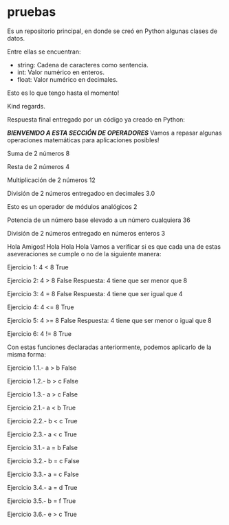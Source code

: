 # pruebas

Es un repositorio principal, en donde se creó en Python algunas clases de datos.

Entre ellas se encuentran:

- string: Cadena de caracteres como sentencia.
- int: Valor numérico en enteros.
- float: Valor numérico en decimales.

Esto es lo que tengo hasta el momento!

Kind regards.

Respuesta final entregado por un código ya creado en Python:

***********BIENVENIDO A ESTA SECCIÓN DE OPERADORES***********
Vamos a repasar algunas operaciones matemáticas para aplicaciones posibles!

Suma de 2 números
8

Resta de 2 números
4

Multiplicación de 2 números
12

División de 2 números entregadoo en decimales
3.0

Esto es un operador de módulos analógicos
2

Potencia de un número base elevado a un número cualquiera
36

División de 2 números entregado en números enteros
3

Hola Amigos!
Hola Hola Hola
Vamos a verificar si es que cada una de estas aseveraciones se cumple o no de la siguiente manera:

Ejercicio 1: 4 < 8
True

Ejercicio 2: 4 > 8
False
Respuesta: 4 tiene que ser menor que 8

Ejercicio 3: 4 = 8
False
Respuesta: 4 tiene que ser igual que 4

Ejercicio 4: 4 <= 8
True

Ejercicio 5: 4 >= 8
False
Respuesta: 4 tiene que ser menor o igual que 8

Ejercicio 6: 4 != 8
True

Con estas funciones declaradas anteriormente, podemos aplicarlo de la misma forma:

Ejercicio 1.1.- a > b
False

Ejercicio 1.2.- b > c
False

Ejercicio 1.3.- a > c
False

Ejercicio 2.1.- a < b
True

Ejercicio 2.2.- b < c
True

Ejercicio 2.3.- a < c
True

Ejercicio 3.1.- a = b
False

Ejercicio 3.2.- b = c
False

Ejercicio 3.3.- a = c
False

Ejercicio 3.4.- a = d
True

Ejercicio 3.5.- b = f
True

Ejercicio 3.6.- e > c
True
